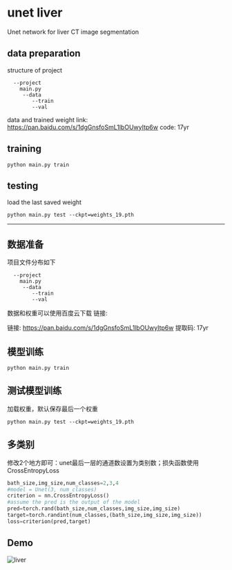 # unet liver
Unet network for liver CT image segmentation
## data preparation
structure of project
```
  --project
  	main.py
  	 --data
   		--train
   		--val
```
data and trained weight link: https://pan.baidu.com/s/1dgGnsfoSmL1lbOUwyItp6w code: 17yr 


## training
```
python main.py train
```

## testing
load the last saved weight
```
python main.py test --ckpt=weights_19.pth
```
----

## 数据准备
项目文件分布如下
```
  --project
  	main.py
  	 --data
   		--train
   		--val
```

数据和权重可以使用百度云下载 链接: 

链接: https://pan.baidu.com/s/1dgGnsfoSmL1lbOUwyItp6w 提取码: 17yr

## 模型训练
```
python main.py train
```

## 测试模型训练
加载权重，默认保存最后一个权重
```
python main.py test --ckpt=weights_19.pth
```
## 多类别
修改2个地方即可：unet最后一层的通道数设置为类别数；损失函数使用CrossEntropyLoss
```python
bath_size,img_size,num_classes=2,3,4
#model = Unet(3, num_classes)
criterion = nn.CrossEntropyLoss()
#assume the pred is the output of the model
pred=torch.rand(bath_size,num_classes,img_size,img_size)
target=torch.randint(num_classes,(bath_size,img_size,img_size))
loss=criterion(pred,target)
```

## Demo
![liver](https://img-blog.csdn.net/20180508083935908)
